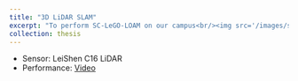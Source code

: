 ```yaml
---
title: "3D LiDAR SLAM"
excerpt: "To perform SC-LeGO-LOAM on our campus<br/><img src='/images/sclegoloam_ntusportsCenter.png'>"
collection: thesis
---
```

* Sensor: LeiShen C16 LiDAR
* Performance: [Video](https://youtu.be/HxCZy5UAqco)

